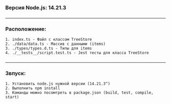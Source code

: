 ### Версия Node.js: 14.21.3

###
---
### **Расположение:**
```
1. index.ts - Файл с классом TreeStore
2. ./data/data.ts - Массив с данными (items)
3. ./types/types.d.ts - Типы для items
4. ./__tests__/script.test.ts - Jest тесты для класса TreeStore

```
###
---
### **Звпуск:**
```
1. Установить node.js нужной версии (14.21.3^)
2. Выполнить npm install
3. Команды можно посомтреть в package.json (build, test, compile, start)

```



